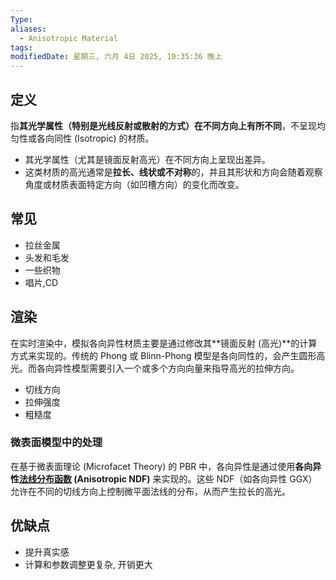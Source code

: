 ```yaml
---
Type: 
aliases:
  - Anisotropic Material
tags: 
modifiedDate: 星期三, 六月 4日 2025, 10:35:36 晚上
---
```


## 定义

指**其光学属性（特别是光线反射或散射的方式）在不同方向上有所不同**，不呈现均匀性或各向同性 (Isotropic) 的材质。

- 其光学属性（尤其是镜面反射高光）在不同方向上呈现出差异。
- 这类材质的高光通常是**拉长、线状或不对称**的，并且其形状和方向会随着观察角度或材质表面特定方向（如凹槽方向）的变化而改变。

## 常见

- 拉丝金属
- 头发和毛发
- 一些织物
- 唱片,CD

## 渲染

在实时渲染中，模拟各向异性材质主要是通过修改其**镜面反射 (高光)**的计算方式来实现的。传统的 Phong 或 Blinn-Phong 模型是各向同性的，会产生圆形高光。而各向异性模型需要引入一个或多个方向向量来指导高光的拉伸方向。
- 切线方向
- 拉伸强度
- 粗糙度

### 微表面模型中的处理

在基于微表面理论 (Microfacet Theory) 的 PBR 中，各向异性是通过使用**各向异性[法线分布函数](法线分布函数.md) (Anisotropic NDF)** 来实现的。这些 NDF（如各向异性 GGX）允许在不同的切线方向上控制微平面法线的分布，从而产生拉长的高光。

## 优缺点

- 提升真实感
- 计算和参数调整更复杂, 开销更大
